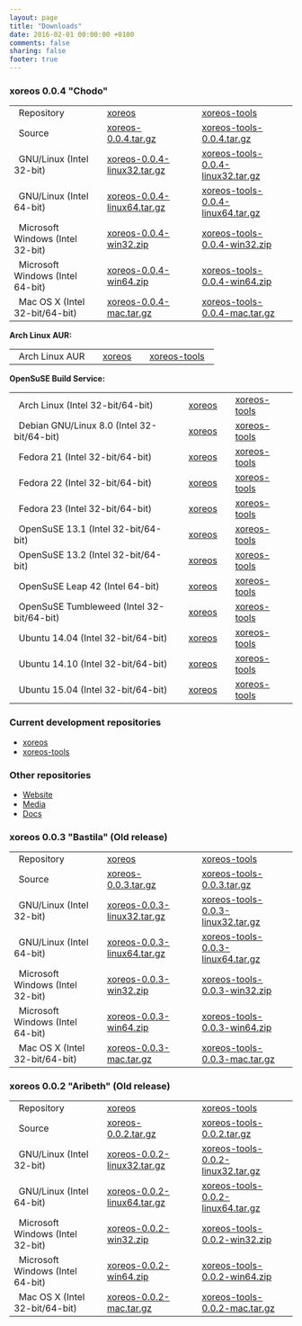 ```yaml
---
layout: page
title: "Downloads"
date: 2016-02-01 00:00:00 +0100
comments: false
sharing: false
footer: true
---
```


### xoreos 0.0.4 "Chodo" ###

|                                         | |  | |  |
|:----------------------------------------|-|:-|-|:-|
| &nbsp; Repository                       | | [xoreos](https://github.com/xoreos/xoreos/tree/v0.0.4) | | [xoreos-tools](https://github.com/xoreos/xoreos-tools/tree/v0.0.4) &nbsp; |
| &nbsp; Source                           | | [xoreos-0.0.4.tar.gz](https://github.com/xoreos/xoreos/releases/download/v0.0.4/xoreos-0.0.4.tar.gz) | | [xoreos-tools-0.0.4.tar.gz](https://github.com/xoreos/xoreos-tools/releases/download/v0.0.4/xoreos-tools-0.0.4.tar.gz) &nbsp; |
| &nbsp; GNU/Linux (Intel 32-bit)         | | [xoreos-0.0.4-linux32.tar.gz](https://github.com/xoreos/xoreos/releases/download/v0.0.4/xoreos-0.0.4-linux32.tar.gz) | | [xoreos-tools-0.0.4-linux32.tar.gz](https://github.com/xoreos/xoreos-tools/releases/download/v0.0.4/xoreos-tools-0.0.4-linux32.tar.gz) &nbsp; |
| &nbsp; GNU/Linux (Intel 64-bit)         | | [xoreos-0.0.4-linux64.tar.gz](https://github.com/xoreos/xoreos/releases/download/v0.0.4/xoreos-0.0.4-linux64.tar.gz) | | [xoreos-tools-0.0.4-linux64.tar.gz](https://github.com/xoreos/xoreos-tools/releases/download/v0.0.4/xoreos-tools-0.0.4-linux64.tar.gz) &nbsp; |
| &nbsp; Microsoft Windows (Intel 32-bit) | | [xoreos-0.0.4-win32.zip](https://github.com/xoreos/xoreos/releases/download/v0.0.4/xoreos-0.0.4-win32.zip) | | [xoreos-tools-0.0.4-win32.zip](https://github.com/xoreos/xoreos-tools/releases/download/v0.0.4/xoreos-tools-0.0.4-win32.zip) &nbsp; |
| &nbsp; Microsoft Windows (Intel 64-bit) | | [xoreos-0.0.4-win64.zip](https://github.com/xoreos/xoreos/releases/download/v0.0.4/xoreos-0.0.4-win64.zip) | | [xoreos-tools-0.0.4-win64.zip](https://github.com/xoreos/xoreos-tools/releases/download/v0.0.4/xoreos-tools-0.0.4-win64.zip) &nbsp; |
| &nbsp; Mac OS X (Intel 32-bit/64-bit)   | | [xoreos-0.0.4-mac.tar.gz](https://github.com/xoreos/xoreos/releases/download/v0.0.4/xoreos-0.0.4-mac.tar.gz) | | [xoreos-tools-0.0.4-mac.tar.gz](https://github.com/xoreos/xoreos-tools/releases/download/v0.0.4/xoreos-tools-0.0.4-mac.tar.gz) &nbsp; |

**Arch Linux AUR:**

|                       | |  | |  |
|:----------------------|-|:-|-|:-|
| &nbsp; Arch Linux AUR | | [xoreos](https://aur.archlinux.org/packages/xoreos/) | | [xoreos-tools](https://aur.archlinux.org/packages/xoreos-tools/) &nbsp; |

**OpenSuSE Build Service:**

|                                                   | |  | |  |
|:--------------------------------------------------|-|:-|-|:-|
| &nbsp; Arch Linux (Intel 32-bit/64-bit)           | | [xoreos](https://software.opensuse.org/download.html?project=home%3ADrMcCoy%3Axoreos&package=xoreos) | | [xoreos-tools](https://software.opensuse.org/download.html?project=home%3ADrMcCoy%3Axoreos&package=xoreos-tools) &nbsp; |
| &nbsp; Debian GNU/Linux 8.0 (Intel 32-bit/64-bit) | | [xoreos](https://software.opensuse.org/download.html?project=home%3ADrMcCoy%3Axoreos&package=xoreos) | | [xoreos-tools](https://software.opensuse.org/download.html?project=home%3ADrMcCoy%3Axoreos&package=xoreos-tools) &nbsp; |
| &nbsp; Fedora 21 (Intel 32-bit/64-bit)            | | [xoreos](https://software.opensuse.org/download.html?project=home%3ADrMcCoy%3Axoreos&package=xoreos) | | [xoreos-tools](https://software.opensuse.org/download.html?project=home%3ADrMcCoy%3Axoreos&package=xoreos-tools) &nbsp; |
| &nbsp; Fedora 22 (Intel 32-bit/64-bit)            | | [xoreos](https://software.opensuse.org/download.html?project=home%3ADrMcCoy%3Axoreos&package=xoreos) | | [xoreos-tools](https://software.opensuse.org/download.html?project=home%3ADrMcCoy%3Axoreos&package=xoreos-tools) &nbsp; |
| &nbsp; Fedora 23 (Intel 32-bit/64-bit)            | | [xoreos](https://software.opensuse.org/download.html?project=home%3ADrMcCoy%3Axoreos&package=xoreos) | | [xoreos-tools](https://software.opensuse.org/download.html?project=home%3ADrMcCoy%3Axoreos&package=xoreos-tools) &nbsp; |
| &nbsp; OpenSuSE 13.1 (Intel 32-bit/64-bit)        | | [xoreos](https://software.opensuse.org/download.html?project=home%3ADrMcCoy%3Axoreos&package=xoreos) | | [xoreos-tools](https://software.opensuse.org/download.html?project=home%3ADrMcCoy%3Axoreos&package=xoreos-tools) &nbsp; |
| &nbsp; OpenSuSE 13.2 (Intel 32-bit/64-bit)        | | [xoreos](https://software.opensuse.org/download.html?project=home%3ADrMcCoy%3Axoreos&package=xoreos) | | [xoreos-tools](https://software.opensuse.org/download.html?project=home%3ADrMcCoy%3Axoreos&package=xoreos-tools) &nbsp; |
| &nbsp; OpenSuSE Leap 42 (Intel 64-bit)            | | [xoreos](https://software.opensuse.org/download.html?project=home%3ADrMcCoy%3Axoreos&package=xoreos) | | [xoreos-tools](https://software.opensuse.org/download.html?project=home%3ADrMcCoy%3Axoreos&package=xoreos-tools) &nbsp; |
| &nbsp; OpenSuSE Tumbleweed (Intel 32-bit/64-bit)  | | [xoreos](https://software.opensuse.org/download.html?project=home%3ADrMcCoy%3Axoreos&package=xoreos) | | [xoreos-tools](https://software.opensuse.org/download.html?project=home%3ADrMcCoy%3Axoreos&package=xoreos-tools) &nbsp; |
| &nbsp; Ubuntu 14.04 (Intel 32-bit/64-bit)         | | [xoreos](https://software.opensuse.org/download.html?project=home%3ADrMcCoy%3Axoreos&package=xoreos) | | [xoreos-tools](https://software.opensuse.org/download.html?project=home%3ADrMcCoy%3Axoreos&package=xoreos-tools) &nbsp; |
| &nbsp; Ubuntu 14.10 (Intel 32-bit/64-bit)         | | [xoreos](https://software.opensuse.org/download.html?project=home%3ADrMcCoy%3Axoreos&package=xoreos) | | [xoreos-tools](https://software.opensuse.org/download.html?project=home%3ADrMcCoy%3Axoreos&package=xoreos-tools) &nbsp; |
| &nbsp; Ubuntu 15.04 (Intel 32-bit/64-bit)         | | [xoreos](https://software.opensuse.org/download.html?project=home%3ADrMcCoy%3Axoreos&package=xoreos) | | [xoreos-tools](https://software.opensuse.org/download.html?project=home%3ADrMcCoy%3Axoreos&package=xoreos-tools) &nbsp; |

### Current development repositories ###

- [xoreos](https://github.com/xoreos/xoreos)
- [xoreos-tools](https://github.com/xoreos/xoreos-tools)

### Other repositories ###

- [Website](https://github.com/xoreos/xoreos-web)
- [Media](https://github.com/xoreos/xoreos-media)
- [Docs](https://github.com/xoreos/xoreos-docs)

### xoreos 0.0.3 "Bastila" (Old release) ###

|                                         | |  | |  |
|:----------------------------------------|-|:-|-|:-|
| &nbsp; Repository                       | | [xoreos](https://github.com/xoreos/xoreos/tree/v0.0.3) | | [xoreos-tools](https://github.com/xoreos/xoreos-tools/tree/v0.0.3) &nbsp; |
| &nbsp; Source                           | | [xoreos-0.0.3.tar.gz](https://github.com/xoreos/xoreos/releases/download/v0.0.3/xoreos-0.0.3.tar.gz) | | [xoreos-tools-0.0.3.tar.gz](https://github.com/xoreos/xoreos-tools/releases/download/v0.0.3/xoreos-tools-0.0.3.tar.gz) &nbsp; |
| &nbsp; GNU/Linux (Intel 32-bit)         | | [xoreos-0.0.3-linux32.tar.gz](https://github.com/xoreos/xoreos/releases/download/v0.0.3/xoreos-0.0.3-linux32.tar.gz) | | [xoreos-tools-0.0.3-linux32.tar.gz](https://github.com/xoreos/xoreos-tools/releases/download/v0.0.3/xoreos-tools-0.0.3-linux32.tar.gz) &nbsp; |
| &nbsp; GNU/Linux (Intel 64-bit)         | | [xoreos-0.0.3-linux64.tar.gz](https://github.com/xoreos/xoreos/releases/download/v0.0.3/xoreos-0.0.3-linux64.tar.gz) | | [xoreos-tools-0.0.3-linux64.tar.gz](https://github.com/xoreos/xoreos-tools/releases/download/v0.0.3/xoreos-tools-0.0.3-linux64.tar.gz) &nbsp; |
| &nbsp; Microsoft Windows (Intel 32-bit) | | [xoreos-0.0.3-win32.zip](https://github.com/xoreos/xoreos/releases/download/v0.0.3/xoreos-0.0.3-win32.zip) | | [xoreos-tools-0.0.3-win32.zip](https://github.com/xoreos/xoreos-tools/releases/download/v0.0.3/xoreos-tools-0.0.3-win32.zip) &nbsp; |
| &nbsp; Microsoft Windows (Intel 64-bit) | | [xoreos-0.0.3-win64.zip](https://github.com/xoreos/xoreos/releases/download/v0.0.3/xoreos-0.0.3-win64.zip) | | [xoreos-tools-0.0.3-win64.zip](https://github.com/xoreos/xoreos-tools/releases/download/v0.0.3/xoreos-tools-0.0.3-win64.zip) &nbsp; |
| &nbsp; Mac OS X (Intel 32-bit/64-bit)   | | [xoreos-0.0.3-mac.tar.gz](https://github.com/xoreos/xoreos/releases/download/v0.0.3/xoreos-0.0.3-mac.tar.gz) | | [xoreos-tools-0.0.3-mac.tar.gz](https://github.com/xoreos/xoreos-tools/releases/download/v0.0.3/xoreos-tools-0.0.3-mac.tar.gz) &nbsp; |

### xoreos 0.0.2 "Aribeth" (Old release) ###

|                                         | |  | |  |
|:----------------------------------------|-|:-|-|:-|
| &nbsp; Repository                       | | [xoreos](https://github.com/xoreos/xoreos/tree/v0.0.2) | | [xoreos-tools](https://github.com/xoreos/xoreos-tools/tree/v0.0.2) &nbsp; |
| &nbsp; Source                           | | [xoreos-0.0.2.tar.gz](https://github.com/xoreos/xoreos/releases/download/v0.0.2/xoreos-0.0.2.tar.gz) | | [xoreos-tools-0.0.2.tar.gz](https://github.com/xoreos/xoreos-tools/releases/download/v0.0.2/xoreos-tools-0.0.2.tar.gz) &nbsp; |
| &nbsp; GNU/Linux (Intel 32-bit)         | | [xoreos-0.0.2-linux32.tar.gz](https://github.com/xoreos/xoreos/releases/download/v0.0.2/xoreos-0.0.2-linux32.tar.gz) | | [xoreos-tools-0.0.2-linux32.tar.gz](https://github.com/xoreos/xoreos-tools/releases/download/v0.0.2/xoreos-tools-0.0.2-linux32.tar.gz) &nbsp; |
| &nbsp; GNU/Linux (Intel 64-bit)         | | [xoreos-0.0.2-linux64.tar.gz](https://github.com/xoreos/xoreos/releases/download/v0.0.2/xoreos-0.0.2-linux64.tar.gz) | | [xoreos-tools-0.0.2-linux64.tar.gz](https://github.com/xoreos/xoreos-tools/releases/download/v0.0.2/xoreos-tools-0.0.2-linux64.tar.gz) &nbsp; |
| &nbsp; Microsoft Windows (Intel 32-bit) | | [xoreos-0.0.2-win32.zip](https://github.com/xoreos/xoreos/releases/download/v0.0.2/xoreos-0.0.2-win32.zip) | | [xoreos-tools-0.0.2-win32.zip](https://github.com/xoreos/xoreos-tools/releases/download/v0.0.2/xoreos-tools-0.0.2-win32.zip) &nbsp; |
| &nbsp; Microsoft Windows (Intel 64-bit) | | [xoreos-0.0.2-win64.zip](https://github.com/xoreos/xoreos/releases/download/v0.0.2/xoreos-0.0.2-win64.zip) | | [xoreos-tools-0.0.2-win64.zip](https://github.com/xoreos/xoreos-tools/releases/download/v0.0.2/xoreos-tools-0.0.2-win64.zip) &nbsp; |
| &nbsp; Mac OS X (Intel 32-bit/64-bit)   | | [xoreos-0.0.2-mac.tar.gz](https://github.com/xoreos/xoreos/releases/download/v0.0.2/xoreos-0.0.2-mac.tar.gz) | | [xoreos-tools-0.0.2-mac.tar.gz](https://github.com/xoreos/xoreos-tools/releases/download/v0.0.2/xoreos-tools-0.0.2-mac.tar.gz) &nbsp; |
